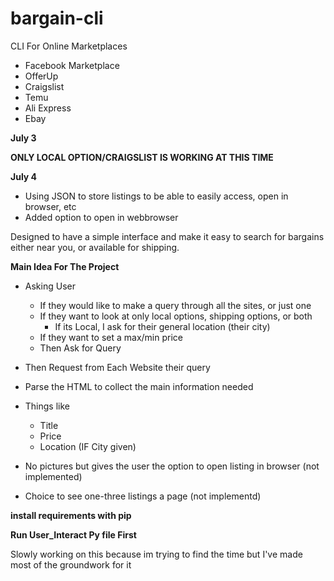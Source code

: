# bargain-cli
CLI For Online Marketplaces
- Facebook Marketplace
- OfferUp
- Craigslist
- Temu
- Ali Express
- Ebay

**July 3**

 ********ONLY LOCAL OPTION/CRAIGSLIST IS WORKING AT THIS TIME********


**July 4**
- Using JSON to store listings to be able to easily access, open in browser, etc
- Added option to open in webbrowser

Designed to have a simple interface and make it easy to search for bargains either near you, or available for shipping.

**Main Idea For The Project**
- Asking User
  - If they would like to make a query through all the sites, or just one
  - If they want to look at only local options, shipping options, or both
    - If its Local, I ask for their general location (their city) 
  - If they want to set a max/min price
  - Then Ask for Query

- Then Request from Each Website their query
- Parse the HTML to collect the main information needed
- Things like
  - Title
  - Price
  - Location (IF City given)
 
- No pictures but gives the user the option to open listing in browser (not implemented)
- Choice to see one-three listings a page (not implementd)

**install requirements with pip**

**Run User_Interact Py file First**

Slowly working on this because im trying to find the time but I've made most of the groundwork for it
